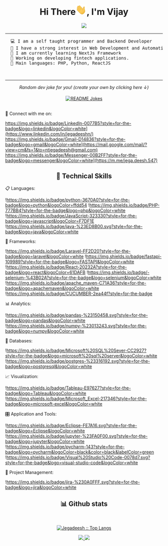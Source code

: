 <div align="center">
  <h1 align="center">Hi There<img width="35" src="https://github.com/1999AZZAR/1999AZZAR/blob/main/resources/img/waving.gif">, I'm Vijay</h1>
</div>
<p align="center">
 <a href="https://github.com/vijayKL94">
		 <img src="https://readme-typing-svg.herokuapp.com?lines=Backend+Developer;Laravel%20|%20Python%20|%20React%20JS;Always%20learning%20new%20things&center=true&width=450&height=45">
   </a>
</p>
<hr>
 <pre >
  💻 I am a self taught programmer and Backend Developer
  📝 I have a strong interest in Web Development and Automation.
  🌱 I am currently learning NextJs Framework
  🔭 Working on developing fintech applications.
  🌟 Main languages: PHP, Python, ReactJS
  
 </pre>
<hr>

<div align="center">
    <i>Random dev joke for you! (create your own by clicking here ↓) <br/></i><br>
    <a href="https://readme-jokes.vercel.app"><img align="center" src="https://readme-jokes.vercel.app/api" alt="README Jokes"></a>
</div>  </br> 

💬 Connect with me on:</br>

https://img.shields.io/badge/LinkedIn-0077B5?style=for-the-badge&logo=linkedin&logoColor=white](https://www.linkedin.com/in/jegadeeshn/) https://img.shields.io/badge/Gmail-D14836?style=for-the-badge&logo=gmail&logoColor=white](https://mail.google.com/mail/?view=cm&fs=1&to=ntjegadeesh@gmail.com) https://img.shields.io/badge/Messenger-00B2FF?style=for-the-badge&logo=messenger&logoColor=white](https://m.me/jega.deesh.547)
  
  

<h2 align="center"> 🌟 Technical Skills </h2>

📋 Languages: 

!https://img.shields.io/badge/python-3670A0?style=for-the-badge&logo=python&logoColor=ffdd54 !https://img.shields.io/badge/PHP-777BB4?style=for-the-badge&logo=php&logoColor=white !https://img.shields.io/badge/JavaScript-323330?style=for-the-badge&logo=javascript&logoColor=F7DF1E !https://img.shields.io/badge/java-%23ED8B00.svg?style=for-the-badge&logo=java&logoColor=white

🧪 Frameworks:

  !https://img.shields.io/badge/Laravel-FF2D20?style=for-the-badge&logo=laravel&logoColor=white !https://img.shields.io/badge/fastapi-109989?style=for-the-badge&logo=FASTAPI&logoColor=white !https://img.shields.io/badge/React-20232A?style=for-the-badge&logo=react&logoColor=61DAFB !https://img.shields.io/badge/-selenium-%43B02A?style=for-the-badge&logo=selenium&logoColor=white !https://img.shields.io/badge/apache_maven-C71A36?style=for-the-badge&logo=apachemaven&logoColor=white !https://img.shields.io/badge/CUCUMBER-2ea44f?style=for-the-badge
  
 📊 Analytics:
 
 !https://img.shields.io/badge/pandas-%23150458.svg?style=for-the-badge&logo=pandas&logoColor=white !https://img.shields.io/badge/numpy-%23013243.svg?style=for-the-badge&logo=numpy&logoColor=white
 
 💾 Databases:
 
 !https://img.shields.io/badge/Microsoft%20SQL%20Sever-CC2927?style=for-the-badge&logo=microsoft%20sql%20server&logoColor=white !https://img.shields.io/badge/postgres-%23316192.svg?style=for-the-badge&logo=postgresql&logoColor=white
 
 📈 Visualization:
 
 !https://img.shields.io/badge/Tableau-E97627?style=for-the-badge&logo=Tableau&logoColor=white !https://img.shields.io/badge/Microsoft_Excel-217346?style=for-the-badge&logo=microsoft-excel&logoColor=white 
 
 🎛️ Application and Tools:
 
 !https://img.shields.io/badge/Eclipse-FE7A16.svg?style=for-the-badge&logo=Eclipse&logoColor=white !https://img.shields.io/badge/jupyter-%23FA0F00.svg?style=for-the-badge&logo=jupyter&logoColor=white !https://img.shields.io/badge/pycharm-143?style=for-the-badge&logo=pycharm&logoColor=black&color=black&labelColor=green !https://img.shields.io/badge/Visual%20Studio%20Code-0078d7.svg?style=for-the-badge&logo=visual-studio-code&logoColor=white
  
📲 Project Management:

!https://img.shields.io/badge/jira-%230A0FFF.svg?style=for-the-badge&logo=jira&logoColor=white

  <div>
    <h2 align="center"> 📊 Github stats </h2>
      <br/>
        <p align="center">
          <a href="https://github.com/j3gad335h">
          <img src="https://github-readme-stats.vercel.app/api/top-langs/?username=j3gad335h&langs_count=6&theme=gruvbox&layout=compact&hide_border=true&hide=jupyter%20notebook" alt="Jegadeesh :: Top Langs" /></a>
        </p>
        <p align="center">
          <a href="https://github.com/j3gad335h/">
          <img width="49.5%" src="https://github-readme-stats.vercel.app/api?username=j3gad335h&show_icons=true&theme=gruvbox&hide_border=true" />
          <img width="49.5%" src="https://github-readme-streak-stats.herokuapp.com/?user=j3gad335h&theme=gruvbox&hide_border=true" />
          </a>
       </p>
     <br>
  </div>    


 <!-- https://github-readme-stats.vercel.app/api/top-langs/?username=j3gad335h&hide=jupyter%20notebook](https://github.com/j3gad335h)>--
